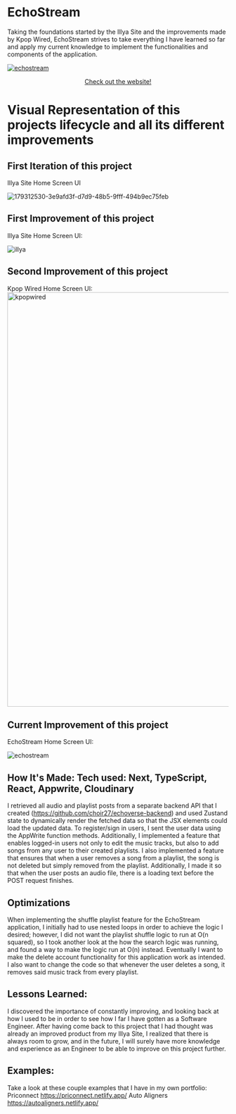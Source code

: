 # EchoStream

Taking the foundations started by the Illya Site and the improvements made by Kpop Wired, EchoStream strives to take everything I have learned so far and apply my current knowledge to implement the functionalities and components of the application.

<a href = "https://echostream.netlify.app/">
 
 ![echostream](https://github.com/choir27/EchoStream/assets/66279068/c98a1dd1-e1e8-4470-a1f3-84744de91da2)
 
</a>

<div align = "center"><a href = "https://echostream.netlify.app/">Check out the website!</a></div>

<h1>Visual Representation of this projects lifecycle and all its different improvements</h1>

<h2>First Iteration of this project</h2>
Illya Site Home Screen UI

![179312530-3e9afd3f-d7d9-48b5-9fff-494b9ec75feb](https://github.com/choir27/EchoStream/assets/66279068/6f14c8f3-8b34-47cd-8cf7-37a3d70d1a3d)

<h2>First Improvement of this project</h2>
Illya Site Home Screen UI:

![illya](https://github.com/choir27/EchoStream/assets/66279068/a62001f2-c47e-471e-959a-f67ecd93fcf7)

<h2>Second Improvement of this project</h2>
Kpop Wired Home Screen UI:

<img width="941" alt="kpopwired" src="https://github.com/choir27/EchoStream/assets/66279068/12a746b3-a3a2-458b-8684-ae230e454d4c">

<h2>Current Improvement of this project</h2>
EchoStream Home Screen UI:

![echostream](https://github.com/choir27/EchoStream/assets/66279068/c98a1dd1-e1e8-4470-a1f3-84744de91da2)

## How It's Made: Tech used: Next, TypeScript, React, Appwrite, Cloudinary

I retrieved all audio and playlist posts from a separate backend API that I created (https://github.com/choir27/echoverse-backend) and used Zustand state to dynamically render the fetched data so that the JSX elements could load the updated data. To register/sign in users, I sent the user data using the AppWrite function methods. Additionally, I implemented a feature that enables logged-in users not only to edit the music tracks, but also to add songs from any user to their created playlists. I also implemented a feature that ensures that when a user removes a song from a playlist, the song is not deleted but simply removed from the playlist. Additionally, I made it so that when the user posts an audio file, there is a loading text before the POST request finishes.

## Optimizations

When implementing the shuffle playlist feature for the EchoStream application, I initially had to use nested loops in order to achieve the logic I desired; however, I did not want the playlist shuffle logic to run at O(n squared), so I took another look at the how the search logic was running, and found a way to make the logic run at O(n) instead. Eventually I want to make the delete account functionality for this application work as intended. I also want to change the code so that whenever the user deletes a song, it removes said music track from every playlist.

## Lessons Learned:

I discovered the importance of constantly improving, and looking back at how I used to be in order to see how I far I have gotten as a Software Engineer. After having come back to this project that I had thought was already an improved product from my Illya Site, I realized that there is always room to grow, and in the future, I will surely have more knowledge and experience as an Engineer to be able to improve on this project further.

## Examples:

Take a look at these couple examples that I have in my own portfolio: Priconnect https://priconnect.netlify.app/ Auto Aligners https://autoaligners.netlify.app/
